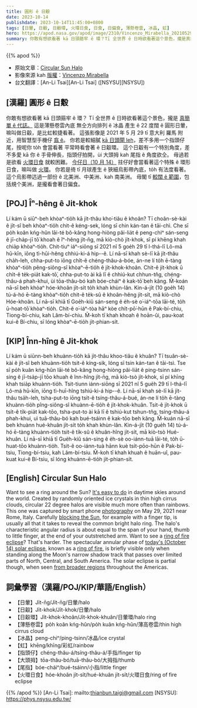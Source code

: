 ```yaml
---
title: 圓形 ê 日觳
date: 2023-10-14
publishdate: 2023-10-14T11:45:00+0800
tags: [日暈, 日觳, 日觳環, 火環日食, 日食, 日偏食, 薄懸卷雲, 冰晶, 虹]
hero: https://apod.nasa.gov/apod/image/2310/Vincenzo_Mirabella_20210529_134459_1024px.jpg
summary: 你敢有想欲看著 kā 日頭箍牢 ê 環？Tī 全世界 ê 日時欲看著這个景色，攏是真簡單 ê 代誌。
---
```


{{% apod %}}

- 原始文章：[Circular Sun Halo](https://apod.nasa.gov/apod/ap231014.html)
- 影像來源 kah [版權][copyright]：[Vincenzo Mirabella](http://www.coelum.com/photo-coelum/astroimagers/mirab)
- 台文翻譯：[An-Li Tsai][An-Li Tsai] ([NSYSU][NSYSU])

## [漢羅] 圓形 ê 日觳
你敢有想欲看著 kā 日頭箍牢 ê 環？
Tī 全世界 ê 日時欲看著這个景色，攏是 [真簡單 ê 代誌。][It's easy to do]
這是薄懸卷雲內底 無仝方向排列 ê 冰晶 產生 ê 22 度闊 ê 圓形日暈，嘛叫做日觳，是比虹較捷看著。
這張影像是 2021 年 5 月 29 tī 意大利 羅馬 附近，用智慧型手機仔 [翕 ê][photography]。
你若是較細膩 [kā 日頭閘 leh][blocking the Sun]，差不多用一个指頭仔尾，按呢你 to̍h 會當看著 平常時看會著 ê 日觳環。
這个日觳有一个特別角度，差不多愛 kā 你 ê 手骨伸長，指頭仔拍開，ùi 大頭拇 kah 尾指 ê 角度欲仝。
毋過若是欲看 [火環日食][ring of fire eclipse] 就較困難。
[今仔日（10 月 14）][today's (October 14) solar eclipse] 拄仔好會當看著這个特殊 ê 環形日食，嘛叫做 [火環][ring of fire]。
你若是徛 tī 月球產生 ê 狹細烏影帶內底，to̍h 有法度看著。
這个烏影帶迒過一部份 ê 北美洲、中美洲、kah 南美洲。
毋閣 tī [較闊 ê 範圍][from broader regions]，包括規个美洲，是攏看會著日偏食。

## [POJ] Îⁿ-hêng ê Ji̍t-khok
Lí kám ū siūⁿ-beh khòaⁿ-tio̍h kā ji̍t-thâu kho͘-tiâu ê khoân?
Tī choân-sè-kài ê ji̍t-sî beh khòaⁿ-tio̍h chit-ê kéng-sek, lóng sī chin kán-tan ê tāi-chì.
Che sī po̍h koân kńg-hûn lāi-té bô-kâng hong-hiòng pâi-lia̍t ê peng-chiⁿ sán-seng ê jī-cha̍p-jī tō͘ khoah ê îⁿ-hêng ji̍t-n̄g, mā kiò-chò ji̍t-khok, sī pí khēng khah chia̍p khòaⁿ-tio̍h.
Chit-tiuⁿ iáⁿ-siōng sī 2021 nî 5 goe̍h 29 tī I-thá-lī Lô-má hū-kīn, iōng tì-hūi-hêng chhiú-ki-á hip--ê.
Lí nā-sī khah sè-lī kā ji̍t-thâu cha̍h-leh, chha-put-to iōng chi̍t-ê chéng-thâu-á-bóe, án-ne lí to̍h ē-tàng khòaⁿ-tio̍h pêng-siông-sî khòaⁿ-ē-tio̍h ê ji̍t-khok-khoân.
Chit-ê ji̍t-khok ū chi̍t-ê te̍k-pia̍t kak-tō͘, chha-put-to ài kā lī ê chhiú-kut chhun-tn̂g, chéng-thâu-á phah-khui, ùi tōa-thâu-bó kah bóe-cháiⁿ ê kak-tō͘ beh kâng.
M̄-koán nā-sī beh khòaⁿ hóe-khoân ji̍t-si̍t to̍h khah khùn-lân.
Kin-á-ji̍t (10 goe̍h 14) tú-á-hó ē-tàng khòaⁿ-tio̍h chit-ê te̍k-sû ê khoân-hêng ji̍t-si̍t, mā kiò-chò Hóe-khoân.
Lí nā-sī khiā tī Goe̍h-kiû sán-seng ê e̍h-sè o͘-iáⁿ-tōa lāi-té, to̍h ū-hoat-tō͘ khòaⁿ-tio̍h.
Chit-ê o͘-iáⁿ-tòa hāⁿ kòe chi̍t-pō͘-hūn ê Pak-bí-chiu, Tiong-bí-chiu, kah Lâm-bí-chiu.
M̄-koh tī khah khoah ê hoān-ûi, pau-koat kui-ê Bí-chiu, sī lóng khòaⁿ-ē-tio̍h ji̍t-phian-si̍t.

## [KIP] Înn-hîng ê Ji̍t-khok
Lí kám ū siūnn-beh khuànn-tio̍h kā ji̍t-thâu khoo-tiâu ê khuân?
Tī tsuân-sè-kài ê ji̍t-sî beh khuànn-tio̍h tsit-ê kíng-sik, lóng sī tsin kán-tan ê tāi-tsì.
Tse sī po̍h kuân kńg-hûn lāi-té bô-kâng hong-hiòng pâi-lia̍t ê ping-tsinn sán-sing ê jī-tsa̍p-jī tōo khuah ê înn-hîng ji̍t-n̄g, mā kiò-tsò ji̍t-khok, sī pí khīng khah tsia̍p khuànn-tio̍h.
Tsit-tiunn iánn-siōng sī 2021 nî 5 gue̍h 29 tī I-thá-lī Lô-má hū-kīn, iōng tì-huī-hîng tshiú-ki-á hip--ê.
Lí nā-sī khah sè-lī kā ji̍t-thâu tsa̍h-leh, tsha-put-to iōng tsi̍t-ê tsíng-thâu-á-bué, án-ne lí to̍h ē-tàng khuànn-tio̍h pîng-siông-sî khuànn-ē-tio̍h ê ji̍t-khok-khuân.
Tsit-ê ji̍t-khok ū tsi̍t-ê ti̍k-pia̍t kak-tōo, tsha-put-to ài kā lī ê tshiú-kut tshun-tn̂g, tsíng-thâu-á phah-khui, uì tuā-thâu-bó kah bué-tsáinn ê kak-tōo beh kâng.
M̄-kuán nā-sī beh khuànn hué-khuân ji̍t-si̍t to̍h khah khùn-lân.
Kin-á-ji̍t (10 gue̍h 14) tú-á-hó ē-tàng khuànn-tio̍h tsit-ê ti̍k-sû ê khuân-hîng ji̍t-si̍t, mā kiò-tsò Hué-khuân.
Lí nā-sī khiā tī Gue̍h-kiû sán-sing ê e̍h-sè oo-iánn-tuā lāi-té, to̍h ū-huat-tōo khuànn-tio̍h.
Tsit-ê oo-iánn-tuà hānn kuè tsi̍t-pōo-hūn ê Pak-bí-tsiu, Tiong-bí-tsiu, kah Lâm-bí-tsiu.
M̄-koh tī khah khuah ê huān-uî, pau-kuat kui-ê Bí-tsiu, sī lóng khuànn-ē-tio̍h ji̍t-phian-si̍t.

## [English] Circular Sun Halo
Want to see a ring around the Sun?
[It's easy to do][It's easy to do] in daytime skies around the world.
Created by randomly oriented ice crystals in thin high cirrus clouds, circular 22 degree halos are visible much more often than rainbows.
This one was captured by smart phone [photography][photography] on May 29, 2021 near Rome, Italy.
Carefully [blocking the Sun][blocking the Sun], for example with a finger tip, is usually all that it takes to reveal the common bright halo ring.
The halo's characteristic angular radius is about equal to the span of your hand, thumb to little finger, at the end of your outstretched arm.
Want to see a [ring of fire eclipse][ring of fire eclipse]?
That's harder.
The spectacular annular phase of [today's (October 14) solar eclipse][today's (October 14) solar eclipse], known as a [ring of fire][ring of fire], is briefly visible only when standing along the Moon's narrow shadow track that passes over limited parts of North, Central, and South America.
The solar eclipse is partial though, when seen [from broader regions][from broader regions] throughout the Americas.

## 詞彙學習（漢羅/POJ/KIP/華語/English）
- 【日暈】Ji̍t-n̄g/Ji̍t-n̄g/日暈/halo
- 【日觳】Ji̍t-khok/Ji̍t-khok/日暈/halo
- 【日觳環】Ji̍t-khok-khoân/Ji̍t-khok-khuân/日暈環/halo ring
- 【薄懸卷雲】po̍h koân kńg-hûn/po̍h kuân kńg-hûn/薄高卷雲/thin high cirrus cloud
- 【冰晶】peng-chiⁿ/ping-tsinn/冰晶/ice crystal
- 【虹】khēng/khīng/彩虹/rainbow
- 【指頭仔】chéng-thâu-á/tsíng-thâu-á/手指/finger tip
- 【大頭拇】tōa-thâu-bó/tuā-thâu-bó/大拇指/thumb
- 【尾指】bóe-cháiⁿ/bué-tsáinn/小指/little finger
- 【火環日食】hóe-khoân ji̍t-si̍t/hué-khuân ji̍t-si̍t/火環日食/ring of fire eclipse

{{% /apod %}}
[An-Li Tsai]: mailto:thianbun.taigi@gmail.com
[NSYSU]: https://phys.nsysu.edu.tw/

[copyright]: https://apod.nasa.gov/apod/fap/lib/about_apod.html#srapply
[License]: https://creativecommons.org/licenses/by/2.0/

[It's easy to do]:http://www.atoptics.co.uk/halo/checkl.htm
[photography]:http://www.atoptics.co.uk/halo/photo.htm
[blocking the Sun]:http://www.atoptics.co.uk/halo/circular.htm
[ring of fire eclipse]:https://apod.nasa.gov/apod/ap231005.html
[today's (October 14) solar eclipse]:https://earthsky.org/sun/annular-solar-eclipse-october-14-2023/
[ring of fire]:https://apod.nasa.gov/apod/ap090125.html
[from broader regions]:https://blogs.nasa.gov/Watch_the_Skies/2023/09/14/coming-soon-a-ring-of-fire-in-the-sky/
